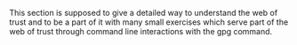 This section is supposed to give a detailed way to understand the web of trust and 
to be a part of it with many small exercises which serve part of the web of trust 
through command line interactions with the gpg command.

